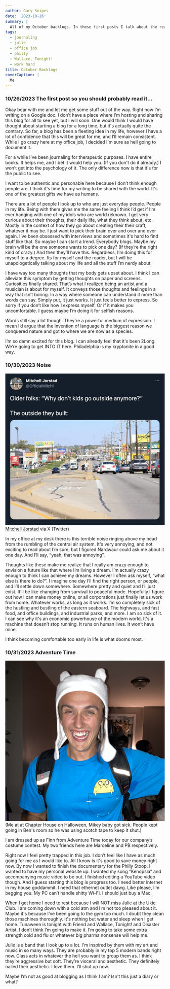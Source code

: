```yaml
---
author: Gary Snipes
date: '2023-10-26'
summary: |
  All of my October backlogs. In these first posts I talk about the reasons I'm making it and some other personal jargon. 
tags: 
  - journaling
  - julie
  - office job
  - philly
  - Wallace, Tonight!
  - work hard
title: October Backlogs
coverCaption: |
  Me
---
```

### 10/26/2023 The first post so you should probably read it...
Okay bear with me and let me get some stuff out of the way. Right now I’m writing on a Google doc. I don’t have a place where I’m hosting and sharing this blog for all to see yet, but I will soon. One would think I would have thought about starting a blog for a long time, but it's actually quite the contrary. So far, a blog has been a fleeting idea in my life, however I have a lot of confidence that this will be great for me, and I’ll remain consistent. While I go crazy here at my office job, I decided I'm sure as hell going to document it.

For a while I've been journaling for therapeutic purposes. I have entire books. It helps me, and I bet it would help you. (If you don't do it already.) I won’t get into the psychology of it. The only difference now is that it's for the public to see. 

I want to be authentic and personable here because I don’t think enough people are. I think it's time for my writing to be shared with the world. It's one of the greatest gifts we have as humans. 

There are a lot of people I look up to who are just everyday people. People in my life. Being with them gives me the same feeling I think I’d get if I’m ever hanging with one of my idols who are world reknown. I get very curious about their thoughts, their daily life, what they think about, etc. Mostly in the context of how they go about creating their their craft, whatever it may be. I just want to pick their brain over and over and over again. I’ve been obsessed with interviews and sometimes it's hard to find stuff like that. So maybe I can start a trend. Everybody blogs. Maybe my brain will be the one someone wants to pick one day? (If they’re the right kind of crazy.) And then they’ll have this. Regardless, I’m doing this for myself to a degree. Its for myself and the reader, but I will be unapologetically talking about my life and all the stuff I’m nerdy about. 

I have way too many thoughts that my body gets upset about. I think I can alleviate this symptom by getting thoughts on paper and screens. Curiosities finally shared. That’s what I realized being an artist and a musician is about for myself. It conveys those thoughts and feelings in a way that isn’t boring. In a way where someone can understand it more than words can say. Simply put, it just works. It just feels better to express. So sorry if you don’t like how I express myself. Or if it makes you uncomfortable. I guess maybe I’m doing it for selfish reasons.

Words still say a lot though. They're a powerful medium of expression. I mean I’d argue that the invention of language is the biggest reason we conquered nature and got to where we are now as a species.

I’m so damn excited for this blog. I can already feel that it's been 2Long. We’re going to get INTO IT here. Philadelphia is my kryptonite in a good way. 

### 10/30/2023 Noise
![](noise.jpeg)
[Mitchell Jorstad ](https://x.com/OfficialMitchll/status/1382709940352135175) via X (Twitter)

In my office at my desk there is this terrible noise ringing above my head from the rumbling of the central air system. It's very annoying, and not exciting to read about I’m sure, but I figured Nardwaur could ask me about it one day. And I’ll say, “yeah, that was annoying”.

Thoughts like these make me realize that I really am crazy enough to envision a future like that where I’m living a dream. I’m actually crazy enough to think I can achieve my dreams. However I often ask myself, “what else is there to do?”. I imagine one day I’ll find the right person, or people, and I’ll settle down somewhere. Somewhere pretty and quiet and I’ll just exist. It’ll be like changing from survival to peaceful mode. Hopefully I figure out how I can make money online, or all corporations just finally let us work from home. Whatever works, as long as it works. I’m so completely sick of the hustling and bustling of the eastern seaboard. The highways, and fast food, and office buildings, and industrial parks, and more. I am so sick of it. I can see why it's an economic powerhouse of the modern world. It's a machine that doesn’t stop running. It runs on human lives. It won’t have mine. 

I think becoming comfortable too early in life is what dooms most. 

### 10/31/2023 Adventure Time

![](adventuretime.jpeg)
(Me at at Chapter House on Halloween, Mikey baby got sick. People kept going in Ben's room so he was using scotch tape to keep it shut.)

I am dressed up as Finn from Adventure Time today for our company’s costume contest. My two friends here are Marceline and PB respectively. 

Right now I feel pretty trapped in this job. I don’t feel like I have as much going for me as I would like to. All I know is it's good to save money right now. By now I wanted to finish the documentary for the Philly Stoop. I wanted to have my personal website up. I wanted my song “Kenopsia” and accompanying music video to be out. I finished editing a YouTube video though. And I guess starting this blog is progress too. I need better internet in my house goddammit. I need that ethernet outlet dawg. Like please, I’m begging you. My PC can’t handle shitty Wi-Fi. I should just buy a Mac. 

When I get home I need to rest because I will NOT miss Julie at the Ukie Club. I am coming down with a cold atm and I’m not too pleased about it. Maybe it's because I’ve been going to the gym too much. I doubt they clean those machines thoroughly. It's nothing but water and sleep when I get home. Tunaween is tonight with Friend and Wallace, Tonight! and Disaster Artist. I don’t think I’m going to make it. I’m going to take some extra strength cold and flu or whatever big pharma nonsense will help me.  

Julie is a band that I look up to a lot. I'm inspired by them with my art and music in so many ways. They are probably in my top 5 modern bands right now. Class acts in whatever the hell you want to group them as. I think they’re aggressive but soft. They’re visceral and aesthetic. They definitely nailed their aesthetic. I love them. I’ll shut up now.  

Maybe I’m not as good at blogging as I think I am? Isn't this just a diary or what?  
